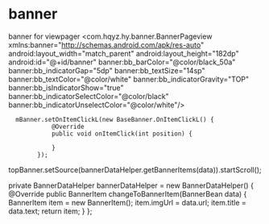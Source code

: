 # banner
banner  for viewpager
<com.hqyz.hy.banner.BannerPageview
            xmlns:banner="http://schemas.android.com/apk/res-auto"
            android:layout_width="match_parent"
            android:layout_height="182dp"
            android:id="@+id/banner"
            banner:bb_barColor="@color/black_50a"
            banner:bb_indicatorGap="5dp"
            banner:bb_textSize="14sp"
            banner:bb_textColor="@color/white"
            banner:bb_indicatorGravity="TOP"
            banner:bb_isIndicatorShow="true"
            banner:bb_indicatorSelectColor="@color/black"
            banner:bb_indicatorUnselectColor="@color/white"/>

      mBanner.setOnItemClickL(new BaseBanner.OnItemClickL() {
                @Override
                public void onItemClick(int position) {
         
                }
            });

  
  topBanner.setSource(bannerDataHelper.getBannerItems(data)).startScroll();

 private BannerDataHelper bannerDataHelper = new BannerDataHelper<BannerBean>() {
        @Override
        public BannerItem changeToBannerItem(BannerBean data) {
            BannerItem item = new BannerItem();
            item.imgUrl = data.url;
            item.title = data.text;
            return item;
        }
    };
